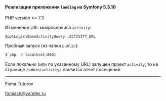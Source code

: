 #### Реализация приложения `landing` на Symfony 5.3.10

PHP version >= 7.3

Изменение URL микросервиса `activity`:
 
 ```App\Logic\BaseActivityQuery::ACTIVITY_URL ```
 
 Пробный запуск (из папки ``public``): 
 
 ```bash
 $ php -S localhost:8001
 ```

Если локально (или по указанному URL) запущен проект `activity`, то на странице ```/admin/activity/``` появится отчет посещений.

----------------

Foma Tuturov

fomiash@yandex.ru